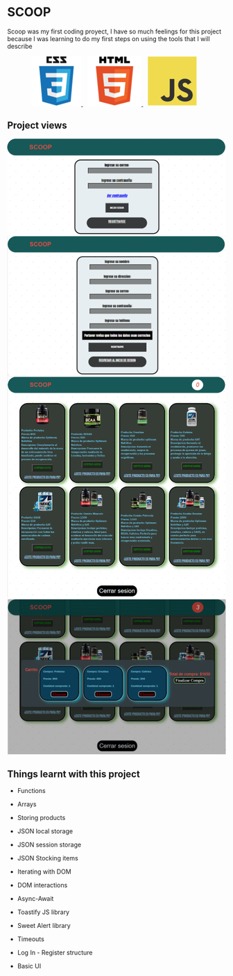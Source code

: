 
# SCOOP

Scoop was my first coding proyect, I have so much feelings for this project because I was learning to do my first steps on using the tools that I will describe


<p align="center"> 
    <a href="https://www.w3schools.com/css/" target="_blank" rel="noreferrer" style="padding-right:10px;"> <img src="https://raw.githubusercontent.com/devicons/devicon/master/icons/css3/css3-original-wordmark.svg" alt="css3" width="115" height="115"/> </a> 
    <a href="https://www.w3.org/html/" target="_blank" rel="noreferrer" style="padding-right:10px;"> <img src="https://raw.githubusercontent.com/devicons/devicon/master/icons/html5/html5-original-wordmark.svg" alt="html5" width="125" height="115"/> </a> 
    <a href="https://developer.mozilla.org/en-US/docs/Web/JavaScript" target="_blank" rel="noreferrer" style="padding-right:10px;"> <img src="https://raw.githubusercontent.com/devicons/devicon/master/icons/javascript/javascript-original.svg" alt="javascript" width="115" height="115"/> </a> 


## Project views

![App Screenshot](Login.png)
![App Screenshot](Register.png)
![App Screenshot](Store.png)
![App Screenshot](StoreBuy.png)


## Things learnt with this project

- Functions

- Arrays

- Storing products

- JSON local storage

- JSON session storage

- JSON Stocking items

- Iterating with DOM

- DOM interactions

- Async-Await

- Toastify JS library

- Sweet Alert library

- Timeouts

- Log In - Register structure

- Basic UI 
